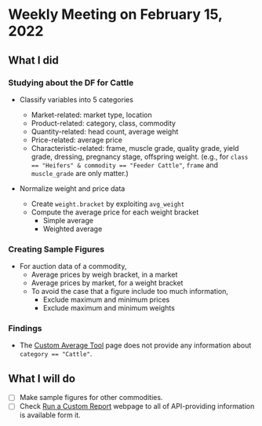 # Weekly Meeting on February 15, 2022

## What I did

### Studying about the DF for Cattle

+ Classify variables into 5 categories
  + Market-related: market type, location
  + Product-related: category, class, commodity
  + Quantity-related: head count, average weight
  + Price-related: average price
  + Characteristic-related: frame, muscle grade, quality grade, yield grade, dressing, pregnancy stage, offspring weight.
    (e.g., for `class == "Heifers" & commodity == "Feeder Cattle"`, `frame` and `muscle_grade` are only matter.)

+ Normalize weight and price data
  + Create `weight.bracket` by exploiting `avg_weight`
  + Compute the average price for each weight bracket
    + Simple average
    + Weighted average


### Creating Sample Figures

+ For auction data of a commodity,
  + Average prices by weigh bracket, in a market
  + Average prices by market, for a weight bracket
  + To avoid the case that a figure include too much information, 
    + Exclude maximum and minimum prices
    + Exclude maximum and minimum weights


### Findings

+ The [Custom Average Tool](https://cat.ams.usda.gov/app/main#/dashboards/58d7ca1a733656a41a000029?embed=true&l=false&r=false&h=false&t=false&volatile=true) page does not provide any information about `category == "Cattle"`.

  

## What I will do

- [ ] Make sample figures for other commodities.
- [ ] Check [Run a Custom Report](https://www.marketnews.usda.gov/mnp/ls-report-config) webpage to all of API-providing information is available form it.